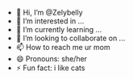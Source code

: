 - 👋 Hi, I’m @Zelybelly
- 👀 I’m interested in ...
- 🌱 I’m currently learning ...
- 💞️ I’m looking to collaborate on ...
- 📫 How to reach me ur mom
- 😄 Pronouns: she/her
- ⚡ Fun fact: i like cats

<!---
Zelybelly/Zelybelly is a ✨ special ✨ repository because its `README.md` (this file) appears on your GitHub profile.
You can click the Preview link to take a look at your changes.
--->
